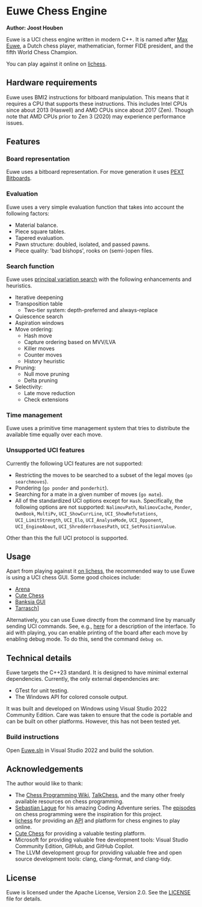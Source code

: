 Euwe Chess Engine
=================

**Author: Joost Houben**

Euwe is a UCI chess engine written in modern C++. It is named after
[Max Euwe](https://en.wikipedia.org/wiki/Max_Euwe), a Dutch chess player, mathematician, former
FIDE president, and the fifth World Chess Champion.

You can play against it online on [lichess](https://lichess.org/@/Euwe-chess-engine).

## Hardware requirements

Euwe uses BMI2 instructions for bitboard manipulation. This means that it requires a CPU that
supports these instructions. This includes Intel CPUs since about 2013 (Haswell) and AMD CPUs since
about 2017 (Zen). Though note that AMD CPUs prior to Zen 3 (2020) may experience performance issues.

## Features

### Board representation

Euwe uses a bitboard representation. For move generation it uses
[PEXT Bitboards](https://www.chessprogramming.org/BMI2#PEXT_Bitboards).

### Evaluation

Euwe uses a very simple evaluation function that takes into account the following factors:

 - Material balance.
 - Piece square tables.
 - Tapered evaluation.
 - Pawn structure: doubled, isolated, and passed pawns.
 - Piece quality: 'bad bishops', rooks on (semi-)open files.

### Search function

Euwe uses [principal variation search](https://www.chessprogramming.org/Principal_Variation_Search)
with the following enhancements and heuristics.

 - Iterative deepening
 - Transposition table
    - Two-tier system: depth-preferred and always-replace
 - Quiescence search
 - Aspiration windows
 - Move ordering:
    - Hash move
    - Capture ordering based on MVV/LVA
    - Killer moves
    - Counter moves
    - History heuristic
 - Pruning:
    - Null move pruning
    - Delta pruning
 - Selectivity:
    - Late move reduction
    - Check extensions

### Time management

Euwe uses a primitive time management system that tries to distribute the available time equally over
each move.

### Unsupported UCI features

Currently the following UCI features are not supported:

 - Restricting the moves to be searched to a subset of the legal moves (`go searchmoves`).
 - Pondering (`go ponder` and `ponderhit`).
 - Searching for a mate in a given number of moves (`go mate`).
 - All of the standardized UCI options except for `Hash`. Specifically, the following options are not
   supported: `NalimovPath`, `NalimovCache`, `Ponder`, `OwnBook`, `MultiPv`, `UCI_ShowCurrLine`,
   `UCI_ShowRefutations`, `UCI_LimitStrength`, `UCI_Elo`, `UCI_AnalyseMode`, `UCI_Opponent`,
   `UCI_EngineAbout`, `UCI_ShredderrbasesPath`, `UCI_SetPositionValue`.

Other than this the full UCI protocol is supported.

## Usage

Apart from playing against it [on lichess](https://lichess.org/@/Euwe-chess-engine), the recommended
way to use Euwe is using a UCI chess GUI. Some good choices include:

 - [Arena](http://www.playwitharena.com/)
 - [Cute Chess](https://cutechess.com/)
 - [Banksia GUI](https://banksiagui.com/)
 - [Tarrasch](http://www.triplehappy.com/)]

Alternatively, you can use Euwe directly from the command line by manually sending UCI commands. See,
e.g., [here](https://gist.github.com/DOBRO/2592c6dad754ba67e6dcaec8c90165bf) for a description of the
interface. To aid with playing, you can enable printing of the board after each move by enabling
debug mode. To do this, send the command `debug on`.

## Technical details

Euwe targets the C++23 standard. It is designed to have minimal external dependencies. Currently, the
only external dependencies are:

 - GTest for unit testing.
 - The Windows API for colored console output.

It was built and developed on Windows using Visual Studio 2022 Community Edition. Care was taken to
ensure that the code is portable and can be built on other platforms. However, this has not been
tested yet.

### Build instructions

Open [Euwe.sln](Euwe.sln) in Visual Studio 2022 and build the solution.

## Acknowledgements

The author would like to thank:

 - The [Chess Programming Wiki](https://www.chessprogramming.org/Main_Page),
   [TalkChess](http://talkchess.com/), and the many other freely available resources on chess
   programming.
 - [Sebastian Lague](https://www.youtube.com/@SebastianLague) for his amazing Coding Adventure
   series. The [episodes](https://www.youtube.com/watch?v=U4ogK0MIzqk) on chess programming were
   the inspiration for this project.
 - [lichess](https://lichess.org/) for providing an
   [API](https://github.com/lichess-bot-devs/lichess-bot) and platform for chess engines to play
   online.
 - [Cute Chess](https://github.com/cutechess/cutechess) for providing a valuable testing platform.
 - Microsoft for providing valuable free development tools: Visual Studio Community Edition, GitHub,
   and GitHub Copilot.
 - The LLVM development group for providing valuable free and open source development tools: clang,
   clang-format, and clang-tidy.

## License

Euwe is licensed under the Apache License, Version 2.0. See the [LICENSE](LICENSE) file for details.
